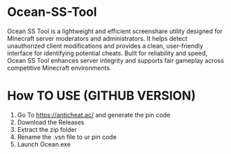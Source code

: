 # Ocean-SS-Tool
Ocean SS Tool is a lightweight and efficient screenshare utility designed for Minecraft server moderators and administrators. It helps detect unauthorized client modifications and provides a clean, user-friendly interface for identifying potential cheats. Built for reliability and speed, Ocean SS Tool enhances server integrity and supports fair gameplay across competitive Minecraft environments.
# How TO USE (GITHUB VERSION)
1. Go To https://anticheat.ac/ and generate the pin code
2. Download the Releases
3. Extract the zip folder
4. Rename the .vsn file to ur pin code
5. Launch Ocean.exe
